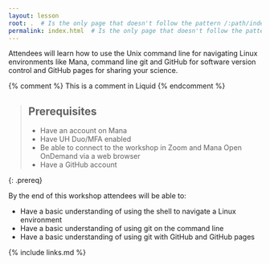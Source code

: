 ```yaml
---
layout: lesson
root: .  # Is the only page that doesn't follow the pattern /:path/index.html
permalink: index.html  # Is the only page that doesn't follow the pattern /:path/index.html
---
```

Attendees will learn how to use the Unix command line for navigating Linux environments like Mana, command line git and GitHub for software version control and GitHub pages for sharing your science.

<!-- this is an html comment -->

{% comment %} This is a comment in Liquid {% endcomment %}

> ## Prerequisites
>
> * Have an account on Mana 
> * Have UH Duo/MFA enabled
> * Be able to connect to the workshop in Zoom and Mana Open OnDemand via a web browser
> * Have a GitHub account


{: .prereq}

By the end of this workshop attendees will be able to: 

* Have a basic understanding of using the shell to navigate a Linux environment
* Have a basic understanding of using git on the command line
* Have a basic understanding of using git with GitHub and GitHub pages

{% include links.md %}
